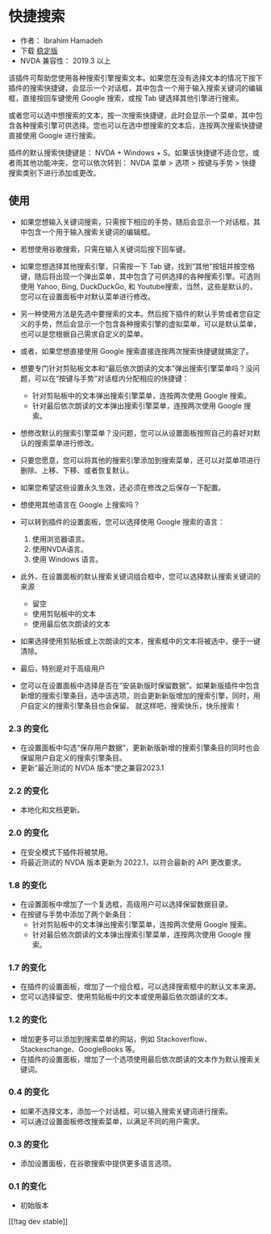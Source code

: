 # 快捷搜索 #

* 作者： Ibrahim Hamadeh
* 下载 [稳定版][1]
* NVDA 兼容性： 2019.3 以上

该插件可帮助您使用各种搜索引擎搜索文本。如果您在没有选择文本的情况下按下插件的搜索快捷键，会显示一个对话框，其中包含一个用于输入搜索关键词的编辑框，直接按回车键使用
Google 搜索，或按 Tab 键选择其他引擎进行搜索。

或者您可以选中想搜索的文本，按一次搜索快捷键，此时会显示一个菜单，其中包含各种搜索引擎可供选择。您也可以在选中想搜索的文本后，连按两次搜索快捷键直接使用
Google 进行搜索。

插件的默认搜索快捷键是： NVDA + Windows + S。如果该快捷键不适合您，或者雨其他功能冲突，您可以依次转到： NVDA 菜单 > 选项 > 按键与手势 > 快捷搜索类别下进行添加或更改。

## 使用

* 如果您想输入关键词搜索，只需按下相应的手势，随后会显示一个对话框，其中包含一个用于输入搜索关键词的编辑框。
* 若想使用谷歌搜索，只需在输入关键词后按下回车键。
* 如果您想选择其他搜索引擎，只需按一下 Tab 键，找到“其他”按钮并按空格键，随后将出现一个弹出菜单，其中包含了可供选择的各种搜索引擎。可选则使用
  Yahoo, Bing, DuckDuckGo, 和 Youtube搜索，当然，这些是默认的，您可以在设置面板中对默认菜单进行修改。
* 另一种使用方法是先选中要搜索的文本。然后按下插件的默认手势或者您自定义的手势，然后会显示一个包含各种搜索引擎的虚拟菜单，可以是默认菜单，也可以是您根据自己需求自定义的菜单。
* 或者，如果您想直接使用 Google 搜索直接连按两次搜索快捷键就搞定了。
* 想要专门针对剪贴板文本和“最后依次朗读的文本”弹出搜索引擎菜单吗？没问题，可以在“按键与手势”对话框内分配相应的快捷键：
    * 针对剪贴板中的文本弹出搜索引擎菜单，连按两次使用 Google 搜索。
    * 针对最后依次朗读的文本弹出搜索引擎菜单，连按两次使用 Google 搜索。
* 想修改默认的搜索引擎菜单？没问题，您可以从设置面板按照自己的喜好对默认的搜索菜单进行修改。
* 只要您愿意，您可以将其他的搜索引擎添加到搜索菜单，还可以对菜单项进行删除、上移、下移、或者恢复默认。
* 如果您希望这些设置永久生效，还必须在修改之后保存一下配置。
* 想使用其他语言在 Google 上搜索吗？
* 可以转到插件的设置面板，您可以选择使用 Google 搜索的语言：

    1. 使用浏览器语言。
    2. 使用NVDA语言。
    3. 使用 Windows 语言。

* 此外，在设置面板的默认搜索关键词组合框中，您可以选择默认搜索关键词的来源

    * 留空
    * 使用剪贴板中的文本
    * 使用最后依次朗读的文本

* 如果选择使用剪贴板或上次朗读的文本，搜索框中的文本将被选中，便于一键清除。
* 最后，特别是对于高级用户
* 您可以在设置面板中选择是否在“安装新版时保留数据”。如果新版插件中包含新增的搜索引擎条目，选中该选项，则会更新新版增加的搜索引擎，同时，用户自定义的搜索引擎条目也会保留。
就这样吧，搜索快乐，快乐搜索！

### 2.3 的变化 ###

*	在设置面板中勾选“保存用户数据”，更新新版新增的搜索引擎条目的同时也会保留用户自定义的搜索引擎条目。
*	更新“最近测试的 NVDA 版本”使之兼容2023.1

### 2.2 的变化 ###
*	本地化和文档更新。


### 2.0 的变化 ###

* 在安全模式下插件将被禁用。
* 将最近测试的 NVDA 版本更新为 2022.1，以符合最新的 API 更改要求。

### 1.8 的变化 ###

* 在设置面板中增加了一个复选框，高级用户可以选择保留数据目录。
* 在按键与手势中添加了两个新条目：
    * 针对剪贴板中的文本弹出搜索引擎菜单，连按两次使用 Google 搜索。
    * 针对最后依次朗读的文本弹出搜索引擎菜单，连按两次使用 Google 搜索。

### 1.7 的变化

* 在插件的设置面板，增加了一个组合框，可以选择搜索框中的默认文本来源。
* 您可以选择留空、使用剪贴板中的文本或使用最后依次朗读的文本。

### 1.2 的变化

* 增加更多可以添加到搜索菜单的网站，例如 Stackoverflow、Stackexchange、GoogleBooks 等。
* 在插件的设置面板，增加了一个选项使用最后依次朗读的文本作为默认搜索关键词。

### 0.4 的变化

* 如果不选择文本，添加一个对话框，可以输入搜索关键词进行搜索。
* 可以通过设置面板修改搜索菜单，以满足不同的用户需求。

### 0.3 的变化

* 添加设置面板，在谷歌搜索中提供更多语言选项。

### 0.1 的变化

* 初始版本

[[!tag dev stable]]

[1]: https://addons.nvda-project.org/files/get.php?file=searchwith

